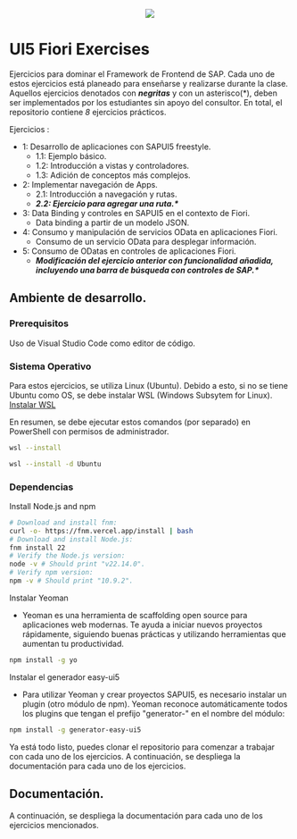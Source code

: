 <p align="center">
  <img src="https://github.com/user-attachments/assets/865abada-981c-49b5-9e42-4d878f0bb8bd">
<p align="center">
  
# UI5 Fiori Exercises
Ejercicios para dominar el Framework de Frontend de SAP. Cada uno de estos ejercicios está planeado para enseñarse y realizarse durante la clase. Aquellos ejercicios denotados con ___negritas___ y con un asterisco(*), deben ser implementados por los estudiantes sin apoyo del consultor. En total, el repositorio contiene _8_ ejercicios prácticos. 

Ejercicios : 
- 1:	Desarrollo de aplicaciones con SAPUI5 freestyle.
  - 1.1: Ejemplo básico.
  - 1.2: Introducción a vistas y controladores.
  - 1.3: Adición de conceptos más complejos. 
- 2:	Implementar navegación de Apps.
  - 2.1: Introducción a navegación y rutas.
  - ___2.2: Ejercicio para agregar una ruta.*___
- 3:	Data Binding y controles en SAPUI5 en el contexto de Fiori. 
  - Data binding a partir de un modelo JSON. 
- 4:	Consumo y manipulación de servicios OData en aplicaciones Fiori.
  - Consumo de un servicio OData para desplegar información. 
- 5:	Consumo de ODatas en controles de aplicaciones Fiori.
  - ___Modificación del ejercicio anterior con funcionalidad añadida, incluyendo una barra de búsqueda con controles de SAP.*___

## Ambiente de desarrollo. 
### Prerequisitos
Uso de Visual Studio Code como editor de código. 

### Sistema Operativo 
Para estos ejercicios, se utiliza Linux (Ubuntu). Debido a esto, si no se tiene Ubuntu como OS, se debe instalar WSL (Windows Subsytem for Linux). 
[Instalar WSL](https://learn.microsoft.com/es-mx/windows/wsl/install)

En resumen, se debe ejecutar estos comandos (por separado) en PowerShell con permisos de administrador. 
```bash
wsl --install
```
```bash
wsl --install -d Ubuntu
```

### Dependencias
Install Node.js and npm

```bash
# Download and install fnm:
curl -o- https://fnm.vercel.app/install | bash
# Download and install Node.js:
fnm install 22
# Verify the Node.js version:
node -v # Should print "v22.14.0".
# Verify npm version:
npm -v # Should print "10.9.2".
```

Instalar Yeoman
- Yeoman es una herramienta de scaffolding open source para aplicaciones web modernas. Te ayuda a iniciar nuevos proyectos rápidamente, siguiendo buenas prácticas y utilizando herramientas que aumentan tu productividad.

```bash
npm install -g yo
```

Instalar el generador easy-ui5
- Para utilizar Yeoman y crear proyectos SAPUI5, es necesario instalar un plugin (otro módulo de npm). Yeoman reconoce automáticamente todos los plugins que tengan el prefijo "generator-" en el nombre del módulo:
```bash
npm install -g generator-easy-ui5
```

Ya está todo listo, puedes clonar el repositorio para comenzar a trabajar con cada uno de los ejercicios. A continuación, se despliega la documentación para cada uno de los ejercicios. 
 
## Documentación. 
A continuación, se despliega la documentación para cada uno de los ejercicios mencionados. 
